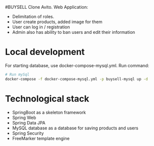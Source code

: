 #BUYSELL
Clone Avito. Web Application:
* Delimitation of roles.
* User create products, added image for them
* User can log in / registration
* Admin also has ability to ban users and edit their information

# Local development
For starting database, use docker-compose-mysql.yml. Run command:
```bash
# Run mySql
docker-compose -f docker-compose-mysql.yml -p buysell-mysql up -d    
```

# Technological stack
- SpringBoot as a skeleton framework
- Spring Web
- Spring Data JPA
- MySQL database as a database for saving products and users
- Spring Security
- FreeMarker template engine

[//]: <> (https://www.youtube.com/playlist?list=PLMN3dELi3-VdVo8NGOYqaOLC2alq6ZmSh)
